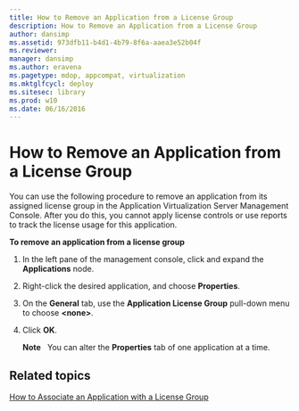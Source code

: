 ```yaml
---
title: How to Remove an Application from a License Group
description: How to Remove an Application from a License Group
author: dansimp
ms.assetid: 973dfb11-b4d1-4b79-8f6a-aaea3e52b04f
ms.reviewer: 
manager: dansimp
ms.author: eravena
ms.pagetype: mdop, appcompat, virtualization
ms.mktglfcycl: deploy
ms.sitesec: library
ms.prod: w10
ms.date: 06/16/2016
---
```



# How to Remove an Application from a License Group


You can use the following procedure to remove an application from its assigned license group in the Application Virtualization Server Management Console. After you do this, you cannot apply license controls or use reports to track the license usage for this application.

**To remove an application from a license group**

1.  In the left pane of the management console, click and expand the **Applications** node.

2.  Right-click the desired application, and choose **Properties**.

3.  On the **General** tab, use the **Application License Group** pull-down menu to choose **&lt;none&gt;**.

4.  Click **OK**.

    **Note**  
      You can alter the **Properties** tab of one application at a time.

     

## Related topics


[How to Associate an Application with a License Group](how-to-associate-an-application-with-a-license-group.md)

 

 





